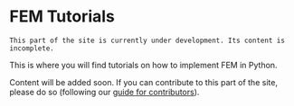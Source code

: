 # FEM Tutorials

```{warning}
This part of the site is currently under development. Its content is incomplete.
```

This is where you will find tutorials on how to implement FEM in Python.

Content will be added soon. If you can contribute to this part of the site, please do so (following our [guide for contributors](../about/contribute-contribute)).